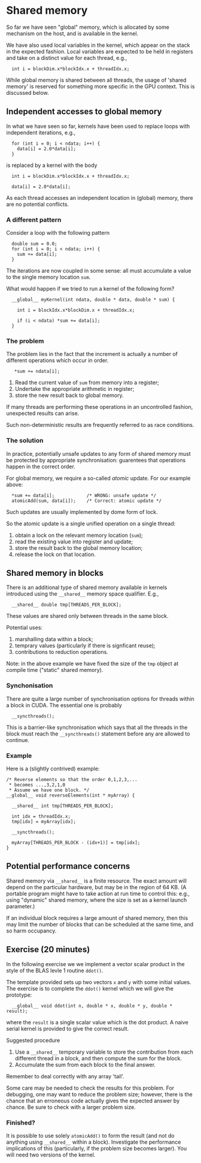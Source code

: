 # Shared memory

So far we have seen "global" memory, which is allocated by some
mechanism on the host, and is available in the kernel.

We have also used local variables in the kernel, which appear
on the stack in the expected fashion. Local variables are expected
to be held in registers and
take on a distinct value for each thread, e.g.,
```
  int i = blockDim.x*blockIdx.x + threadIdx.x;
```

While global memory is shared between all threads, the usage of
'shared memory' is reserved for something more specific in the
GPU context. This is discussed below.


## Independent accesses to global memory

In what we have seen so far, kernels have been used to replace
loops with independent iterations, e.g.,
```
  for (int i = 0; i < ndata; i++) {
    data[i] = 2.0*data[i];
  }
```
is replaced by a kernel with the body
```
  int i = blockDim.x*blockIdx.x + threadIdx.x;

  data[i] = 2.0*data[i];
```
As each thread accesses an independent location in (global)
memory, there are no potential conflicts.

### A different pattern

Consider a loop with the following pattern
```
  double sum = 0.0;
  for (int i = 0; i < ndata; i++) {
    sum += data[i];
  }
```
The iterations are now coupled in some sense: all must accumulate
a value to the single memory location `sum`.

What would happen if we tried to run a kernel of the following
form?
```
  __global__ myKernel(int ndata, double * data, double * sum) {

    int i = blockIdx.x*blockDim.x + threadIdx.x;

    if (i < ndata) *sum += data[i];
  }
```

### The problem

The problem lies in the fact that the increment is actually a
number of different operations which occur in order.
```
   *sum += ndata[i];
```
1. Read the current value of `sum` from memory into a register;
2. Undertake the appropriate arithmetic in register;
3. store the new result back to global memory.

If many threads are performing these operations in an uncontrolled
fashion, unexpected results can arise.

Such non-deterministic results are frequently referred to as race
conditions.

### The solution

In practice, potentially unsafe updates to any form of shared memory
must be protected by appropriate synchronisation: guarentees that
operations happen in the correct order.

For global memory, we require a so-called *atomic* update. For our
example above:
```
  *sum += data[i];            /* WRONG: unsafe update */
  atomicAdd(sum, data[i]);    /* Correct: atomic update */
```
Such updates are usually implemented by dome form of lock.

So the atomic update is a single unified operation on a single thread:
1. obtain a lock on the relevant memory location (`sum`);
2. read the existing value into register and update;
3. store the result back to the global memory location;
4. release the lock on that location.


## Shared memory in blocks

There is an additional type of shared memory available in kernels
introduced using the `__shared__` memory space qualifier. E.g.,
```
  __shared__ double tmp[THREADS_PER_BLOCK];
```
These values are shared only between threads in the same block.

Potential uses:
1. marshalling data within a block;
2. temprary values (particularly if there is signficant reuse);
3. contributions to reduction operations.

Note: in the above example we have fixed the size of the `tmp`
object at compile time ("static" shared memory).

### Synchonisation

There are quite a large number of synchronisation options for
threads within a block in CUDA. The essential one is probably
```
  __syncthreads();
```
This is a barrier-like synchronisation which says that all
the threads in the block must reach the `__syncthreads()`
statement before any are allowed to continue.


### Example
Here is a (slightly contrived) example:
```
/* Reverse elements so that the order 0,1,2,3,...
 * becomes ...,3,2,1,0
 * Assume we have one block. */
__global__ void reverseElements(int * myArray) {

  __shared__ int tmp[THREADS_PER_BLOCK];

  int idx = threadIdx.x;
  tmp[idx] = myArray[idx];

  __syncthreads();

  myArray[THREADS_PER_BLOCK - (idx+1)] = tmp[idx];
}
```

## Potential performance concerns

Shared memory via `__shared__` is a finite resource. The exact amount
will depend on the particular hardware, but may be in the region of
64 KB. (A portable program might have to take action at run time to
control this: e.g., using "dynamic" shared memory, where the size is
set as a kernel launch parameter.)

If an individual block requires a large amount of shared memory, then
this may limit the number of blocks that can be scheduled at the same
time, and so harm occupancy.


## Exercise (20 minutes)

In the following exercise we we implement a vector scalar product
in the style of the BLAS levle 1 routine `ddot()`.

The template provided sets up two vectors `x` and `y` with some
initial values. The exercise is to complete the `ddot()` kernel
which we will give the prototype:
```
  __global__ void ddot(int n, double * x, double * y, double * result);
```
where the `result` is a single scalar value which is the dot
product. A naive serial kernel is provided to give the correct
result.

Suggested procedure
1. Use a `__shared__` temporary variable to store the contribution from
each different thread in a block, and then compute the sum for the block.
2. Accumulate the sum from each block to the final answer.

Remember to deal correctly with any array 'tail'.

Some care may be needed to check the results for this problem. For
debugging, one may want to reduce the problem size; however, there
is the chance that an erroneous code actually gives the expected
answer by chance. Be sure to check with a larger problem size.

### Finished?

It is possible to use solely `atomicAdd()` to form the result (and not
do anything using `__shared__` within a block). Investigate the performance
implications of this (particularly, if the problem size becomes larger).
You will need two versions of the kernel.
